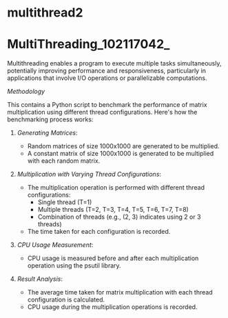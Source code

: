 # multithread2
# MultiThreading_102117042_


Multithreading enables a program to execute multiple tasks simultaneously, potentially improving performance and responsiveness, particularly in applications that involve I/O operations or parallelizable computations.

*Methodology*

This contains a Python script to benchmark the performance of matrix multiplication using different thread configurations. Here's how the benchmarking process works:

1. *Generating Matrices*: 
   - Random matrices of size 1000x1000 are generated to be multiplied.
   - A constant matrix of size 1000x1000 is generated to be multiplied with each random matrix.

2. *Multiplication with Varying Thread Configurations*:
   - The multiplication operation is performed with different thread configurations:
     - Single thread (T=1)
     - Multiple threads (T=2, T=3, T=4, T=5, T=6, T=7, T=8)
     - Combination of threads (e.g., (2, 3) indicates using 2 or 3 threads)
   - The time taken for each configuration is recorded.

3. *CPU Usage Measurement*:
   - CPU usage is measured before and after each multiplication operation using the psutil library.

4. *Result Analysis*:
   - The average time taken for matrix multiplication with each thread configuration is calculated.
   - CPU usage during the multiplication operations is recorded.
  
